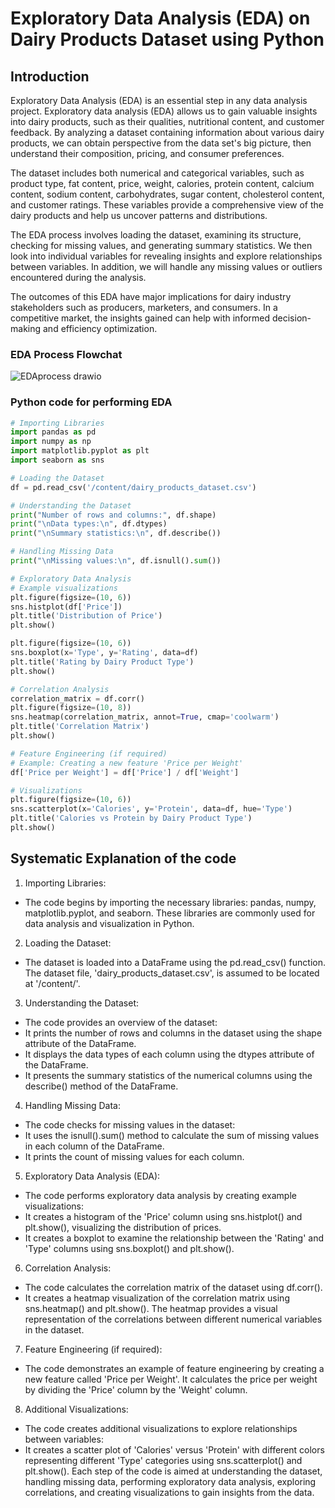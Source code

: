 # Exploratory Data Analysis (EDA) on Dairy Products Dataset using Python

## Introduction
Exploratory Data Analysis (EDA) is an essential step in any data analysis project. Exploratory data analysis (EDA) allows us to gain valuable insights into dairy products, such as their qualities, nutritional content, and customer feedback. By analyzing a dataset containing information about various dairy products, we can obtain perspective from the data set's big picture, then understand their composition, pricing, and consumer preferences.

The dataset includes both numerical and categorical variables, such as product type, fat content, price, weight, calories, protein content, calcium content, sodium content, carbohydrates, sugar content, cholesterol content, and customer ratings. These variables provide a comprehensive view of the dairy products and help us uncover patterns and distributions.

The EDA process involves loading the dataset, examining its structure, checking for missing values, and generating summary statistics. We then look into individual variables for revealing insights and explore relationships between variables. In addition, we will handle any missing values or outliers encountered during the analysis.

The outcomes of this EDA have major implications for dairy industry stakeholders such as producers, marketers, and consumers. In a competitive market, the insights gained can help with informed decision-making and efficiency optimization.


### EDA Process Flowchat <br>
![EDAprocess drawio](https://github.com/wusinyee/SYW-Portfolio-v2023/assets/108232087/85608d10-95b3-4580-be3d-137953dc8b78)

### Python code for performing EDA <br>

```python
# Importing Libraries
import pandas as pd
import numpy as np
import matplotlib.pyplot as plt
import seaborn as sns

# Loading the Dataset
df = pd.read_csv('/content/dairy_products_dataset.csv')

# Understanding the Dataset
print("Number of rows and columns:", df.shape)
print("\nData types:\n", df.dtypes)
print("\nSummary statistics:\n", df.describe())

# Handling Missing Data
print("\nMissing values:\n", df.isnull().sum())

# Exploratory Data Analysis
# Example visualizations
plt.figure(figsize=(10, 6))
sns.histplot(df['Price'])
plt.title('Distribution of Price')
plt.show()

plt.figure(figsize=(10, 6))
sns.boxplot(x='Type', y='Rating', data=df)
plt.title('Rating by Dairy Product Type')
plt.show()

# Correlation Analysis
correlation_matrix = df.corr()
plt.figure(figsize=(10, 8))
sns.heatmap(correlation_matrix, annot=True, cmap='coolwarm')
plt.title('Correlation Matrix')
plt.show()

# Feature Engineering (if required)
# Example: Creating a new feature 'Price per Weight'
df['Price per Weight'] = df['Price'] / df['Weight']

# Visualizations
plt.figure(figsize=(10, 6))
sns.scatterplot(x='Calories', y='Protein', data=df, hue='Type')
plt.title('Calories vs Protein by Dairy Product Type')
plt.show()
```

## Systematic Explanation of the code  <br>

1.	Importing Libraries:
* The code begins by importing the necessary libraries: pandas, numpy, matplotlib.pyplot, and seaborn. These libraries are commonly used for data analysis and visualization in Python.
2.	Loading the Dataset:
* The dataset is loaded into a DataFrame using the pd.read_csv() function. The dataset file, 'dairy_products_dataset.csv', is assumed to be located at '/content/'.
3.	Understanding the Dataset:
*	The code provides an overview of the dataset:
*	It prints the number of rows and columns in the dataset using the shape attribute of the DataFrame.
*	It displays the data types of each column using the dtypes attribute of the DataFrame.
*	It presents the summary statistics of the numerical columns using the describe() method of the DataFrame.
4.	Handling Missing Data:
*	The code checks for missing values in the dataset:
*	It uses the isnull().sum() method to calculate the sum of missing values in each column of the DataFrame.
*	It prints the count of missing values for each column.
5.	Exploratory Data Analysis (EDA):
*	The code performs exploratory data analysis by creating example visualizations:
*	It creates a histogram of the 'Price' column using sns.histplot() and plt.show(), visualizing the distribution of prices.
*	It creates a boxplot to examine the relationship between the 'Rating' and 'Type' columns using sns.boxplot() and plt.show().
6.	Correlation Analysis:
*	The code calculates the correlation matrix of the dataset using df.corr().
*	It creates a heatmap visualization of the correlation matrix using sns.heatmap() and plt.show(). The heatmap provides a visual representation of the correlations between different numerical variables in the dataset.
7.	Feature Engineering (if required):
*	The code demonstrates an example of feature engineering by creating a new feature called 'Price per Weight'. It calculates the price per weight by dividing the 'Price' column by the 'Weight' column.
8.	Additional Visualizations:
*	The code creates additional visualizations to explore relationships between variables:
*	It creates a scatter plot of 'Calories' versus 'Protein' with different colors representing different 'Type' categories using sns.scatterplot() and plt.show().
Each step of the code is aimed at understanding the dataset, handling missing data, performing exploratory data analysis, exploring correlations, and creating visualizations to gain insights from the data.

